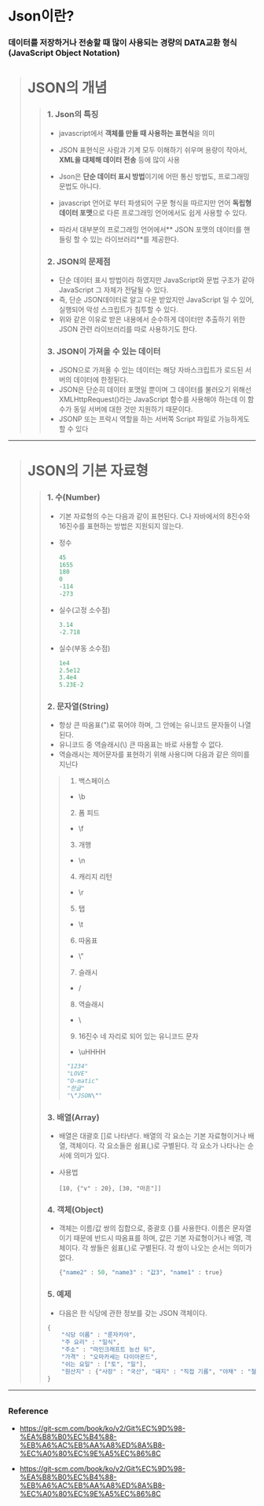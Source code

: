 # Json이란?

### 데이터를 저장하거나 전송할 때 많이 사용되는 경량의 DATA교환 형식(JavaScript Object Notation)





># JSON의 개념
>
>
>
>>### 1. Json의 특징
>>
>>* javascript에서 **객체를 만들 때 사용하는 표현식**을 의미
>>
>>* JSON 표현식은 사람과 기계 모두 이해하기 쉬우며 용량이 작아서, **XML을 대체해 데이터 전송** 등에 많이 사용
>>
>>* Json은 **단순 데이터 표시 방법**이기에 어떤 통신 방법도, 프로그래밍 문법도 아니다.
>>* javascript 언어로 부터 파생되어 구문 형식을 따르지만 언어 **독립형 데이터 포맷**으로 다른 프로그래밍 언어에서도 쉽게 사용할 수 있다. 
>>* 따라서 대부분의 프로그래밍 언어에서** JSON 포맷의 데이터를 핸들링 할 수 있는 라이브러리**를 제공한다.
>>
>>### 2. JSON의 문제점
>>
>>* 단순 데이터 표시 방법이라 하였지만 JavaScript와 문법 구조가 같아 JavaScript 그 자체가 전달될 수 있다.
>>* 즉, 단순 JSON데이터로 알고 다운 받았지만 JavaScript 일 수 있어, 실행되어 악성 스크립트가 침투할 수 있다.
>>* 위와 같은 이유로 받은 내용에서 순수하게 데이터만 추출하기 위한 JSON 관련 라이브러리를 따로 사용하기도 한다.
>>
>>### 3. JSON이 가져올 수 있는 데이터
>>
>>* JSON으로 가져올 수 있는 데이터는 해당 자바스크립트가 로드된 서버의 데이터에 한정된다.
>>* JSON은 단순히 데이터 포맷일 뿐이며 그 데이터를 불러오기 위해선 XMLHttpRequest()라는 JavaScript 함수를 사용해야 하는데 이 함수가 동일 서버에 대한 것만 지원하기 때문이다.
>>* JSONP 또는 프락시 역할을 하는 서버쪽 Script 파일로 가능하게도 할 수 있다



--------



> # JSON의 기본 자료형
>
> 
>
> > ### 1. 수(Number)
> >
> > * 기본 자료형의 수는 다음과 같이 표현된다. C나 자바에서의 8진수와 16진수를 표현하는 방법은 지원되지 않는다.
> >
> > * 정수
> >
> >   ```python
> >   45
> >   1655
> >   180
> >   0
> >   -114
> >   -273
> >   ```
> >
> > * 실수(고정 소수점)
> >
> >   ```python
> >   3.14
> >   -2.718
> >   ```
> >
> > * 실수(부동 소수점)
> >
> >   ```python
> >   1e4
> >   2.5e12
> >   3.4e4
> >   5.23E-2
> >   ```
> >
> >   
> >
> > ### 2. 문자열(String)
> >
> > * 항상 큰 따옴표(")로 묶어야 하며, 그 안에는 유니코드 문자들이 나열된다.
> > * 유니코드 중 역슬래시(\\) 큰 따옴표는 바로 사용할 수 없다.
> > * 역슬래시는 제어문자를 표현하기 위해 사용디며 다음과 같은 의미를 지닌다 
> >
> > >1. 백스페이스
> > >
> > >  - \\b
> > >
> > >
> > >2. 폼 피드
> > >
> > >  - \\f
> > >
> > >3. 개행
> > >
> > >* \n
> > >
> > >4. 캐리지 리턴
> > >
> > >* \\r
> > >
> > >5. 탭
> > >
> > >* \\t
> > >
> > >6. 따옴표
> > >
> > >* \\"
> > >
> > >7. 슬래시
> > >
> > >* \/
> > >
> > >8. 역슬래시
> > >
> > >* \\
> > >
> > >9. 16진수 네 자리로 되어 있는 유니코드 문자
> > >
> > >* \uHHHH
> > >
> > >```python
> > >"1234"
> > >"LOVE"
> > >"O-matic"
> > >"한글"
> > >"\"JSON\""
> > >```
> >
> > 
> >
> > ### 3. 배열(Array)
> >
> > * 배열은 대괄호 []로 나타낸다. 배열의 각 요소는 기본 자료형이거나 배열, 객체이다. 각 요소들은 쉼표(,)로 구별된다. 각 요소가 나타나는 순서에 의미가 있다.
> >
> > * 사용법
> >
> >   ```phthon
> >   [10, {"v" : 20}, [30, "마흔"]]
> >   ```
> >
> >   
> >
> > ### 4. 객체(Object)
> >
> > * 객체는 이름/값 쌍의 집합으로, 중괄호 {}를 사용한다. 이름은 문자열이기 때문에 반드시 따옴표를 하며, 값은 기본 자료형이거나 배열, 객체이다. 각 쌍들은 쉼표(,)로 구별된다. 각 쌍이 나오는 순서는 의미가 없다.
> >
> >   ```python
> >   {"name2" : 50, "name3" : "값3", "name1" : true}
> >   ```
> >
> >   
> >
> >   
> >
> > ### 5. 예제
> >
> > * 다음은 한 식당에 관한 정보를 갖는 JSON 객체이다.
> >
> > ```python
> > {
> >     "식당 이름" : "룬자카야",
> >     "주 요리" : "일식",
> >     "주소" : "마인크래프트 능선 뒤",
> >     "가격" : "오마카세는 다이아몬드",
> >     "쉬는 요일" : ["토", "일"],
> >     "원산지" : {"사장" : "국산", "돼지" : "직접 기름", "야채" : "철저한 육식"}
> > }
> > ```
>
> 

---

###### 

### Reference

* https://git-scm.com/book/ko/v2/Git%EC%9D%98-%EA%B8%B0%EC%B4%88-%EB%A6%AC%EB%AA%A8%ED%8A%B8-%EC%A0%80%EC%9E%A5%EC%86%8C

* https://git-scm.com/book/ko/v2/Git%EC%9D%98-%EA%B8%B0%EC%B4%88-%EB%A6%AC%EB%AA%A8%ED%8A%B8-%EC%A0%80%EC%9E%A5%EC%86%8C

